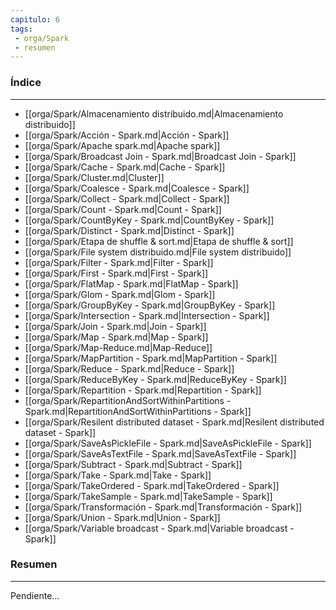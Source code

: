 ```yaml
---
capitulo: 6
tags: 
 - orga/Spark
 - resumen
---
```

### Índice
---
 * [[orga/Spark/Almacenamiento distribuido.md|Almacenamiento distribuido]]
 * [[orga/Spark/Acción - Spark.md|Acción - Spark]]
 * [[orga/Spark/Apache spark.md|Apache spark]]
 * [[orga/Spark/Broadcast Join - Spark.md|Broadcast Join - Spark]]
 * [[orga/Spark/Cache - Spark.md|Cache - Spark]]
 * [[orga/Spark/Cluster.md|Cluster]]
 * [[orga/Spark/Coalesce - Spark.md|Coalesce - Spark]]
 * [[orga/Spark/Collect - Spark.md|Collect - Spark]]
 * [[orga/Spark/Count - Spark.md|Count - Spark]]
 * [[orga/Spark/CountByKey - Spark.md|CountByKey - Spark]]
 * [[orga/Spark/Distinct - Spark.md|Distinct - Spark]]
 * [[orga/Spark/Etapa de shuffle & sort.md|Etapa de shuffle & sort]]
 * [[orga/Spark/File system distribuido.md|File system distribuido]]
 * [[orga/Spark/Filter - Spark.md|Filter - Spark]]
 * [[orga/Spark/First - Spark.md|First - Spark]]
 * [[orga/Spark/FlatMap - Spark.md|FlatMap - Spark]]
 * [[orga/Spark/Glom - Spark.md|Glom - Spark]]
 * [[orga/Spark/GroupByKey - Spark.md|GroupByKey - Spark]]
 * [[orga/Spark/Intersection - Spark.md|Intersection - Spark]]
 * [[orga/Spark/Join - Spark.md|Join - Spark]]
 * [[orga/Spark/Map - Spark.md|Map - Spark]]
 * [[orga/Spark/Map-Reduce.md|Map-Reduce]]
 * [[orga/Spark/MapPartition - Spark.md|MapPartition - Spark]]
 * [[orga/Spark/Reduce - Spark.md|Reduce - Spark]]
 * [[orga/Spark/ReduceByKey - Spark.md|ReduceByKey - Spark]]
 * [[orga/Spark/Repartition - Spark.md|Repartition - Spark]]
 * [[orga/Spark/RepartitionAndSortWithinPartitions - Spark.md|RepartitionAndSortWithinPartitions - Spark]]
 * [[orga/Spark/Resilent distributed dataset - Spark.md|Resilent distributed dataset - Spark]]
 * [[orga/Spark/SaveAsPickleFile - Spark.md|SaveAsPickleFile - Spark]]
 * [[orga/Spark/SaveAsTextFile - Spark.md|SaveAsTextFile - Spark]]
 * [[orga/Spark/Subtract - Spark.md|Subtract - Spark]]
 * [[orga/Spark/Take - Spark.md|Take - Spark]]
 * [[orga/Spark/TakeOrdered - Spark.md|TakeOrdered - Spark]]
 * [[orga/Spark/TakeSample - Spark.md|TakeSample - Spark]]
 * [[orga/Spark/Transformación - Spark.md|Transformación - Spark]]
 * [[orga/Spark/Union - Spark.md|Union - Spark]]
 * [[orga/Spark/Variable broadcast - Spark.md|Variable broadcast - Spark]]

### Resumen
---
Pendiente...